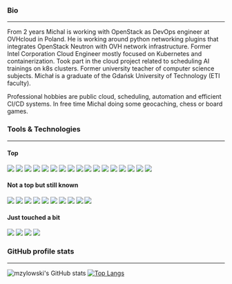 ### Bio
___
From 2 years Michal is working with OpenStack as DevOps engineer at OVHcloud in Poland. He is working around python networking plugins that integrates OpenStack Neutron with OVH network infrastructure. Former Intel Corporation Cloud Engineer mostly focused on Kubernetes and containerization. Took part in the cloud project related to scheduling AI trainings on k8s clusters. Former university teacher of computer science subjects. Michał is a graduate of the Gdańsk University of Technology (ETI faculty).

Professional hobbies are public cloud, scheduling, automation and efficient CI/CD systems. In free time Michal doing some geocaching, chess or board games.

### Tools & Technologies
___
#### Top
![](https://img.shields.io/badge/Cloud-OVHcloud-informational?style=flat&logo=ovh&logoColor=white&color=b3ccff)
![](https://img.shields.io/badge/Cloud-GCP-informational?style=flat&logo=googlecloud&logoColor=white&color=b3ccff)
![](https://img.shields.io/badge/BareMetal-PrivateClouds-informational?style=flat&logo=pcgamingwiki&logoColor=white&color=b3ccff)
![](https://img.shields.io/badge/Orchestration-Kubernetes-informational?style=flat&logo=kubernetes&logoColor=white&color=b3ccff)
![](https://img.shields.io/badge/Orchestration-Openstack-informational?style=flat&logo=openstack&logoColor=white&color=b3ccff)
![](https://img.shields.io/badge/Containers-Docker-informational?style=flat&logo=docker&logoColor=white&color=b3ccff)
![](https://img.shields.io/badge/S3-Minio-informational?style=flat&logo=amazons3&logoColor=white&color=b3ccff)
![](https://img.shields.io/badge/CI/CD-Jenkins-informational?style=flat&logo=jenkins&logoColor=white&color=b3ccff)
![](https://img.shields.io/badge/CI/CD-GithubActions-informational?style=flat&logo=githubactions&logoColor=white&color=b3ccff)
![](https://img.shields.io/badge/Code-Python-informational?style=flat&logo=python&logoColor=white&color=b3ccff)
![](https://img.shields.io/badge/Automate-Ansible-informational?style=flat&logo=ansible&logoColor=white&color=b3ccff)
![](https://img.shields.io/badge/Code-Helm-informational?style=flat&logo=helm&logoColor=white&color=b3ccff)
![](https://img.shields.io/badge/Shell-Bash-informational?style=flat&logo=gnu-bash&logoColor=white&color=b3ccff)
![](https://img.shields.io/badge/OS-Linux-informational?style=flat&logo=linux&logoColor=white&color=b3ccff)
![](https://img.shields.io/badge/OS-Mac-informational?style=flat&logo=macos&logoColor=white&color=b3ccff)
![](https://img.shields.io/badge/Tools-Git/GitHub-informational?style=flat&logo=github&logoColor=white&color=b3ccff)
![](https://img.shields.io/badge/IDE-Pycharm-informational?style=flat&logo=pycharm&logoColor=white&color=b3ccff)

#### Not a top but still known
![](https://img.shields.io/badge/Cloud-AWS-informational?style=flat&logo=amazonaws&logoColor=white&color=b3ccff)
![](https://img.shields.io/badge/Cloud-Azure-informational?style=flat&logo=azuredevops&logoColor=white&color=b3ccff)
![](https://img.shields.io/badge/Orchestration-Mesos-informational?style=flat&logo=apache&logoColor=white&color=b3ccff)
![](https://img.shields.io/badge/Code-Golang-informational?style=flat&logo=go&logoColor=white&color=b3ccff)
![](https://img.shields.io/badge/Code-C/C++-informational?style=flat&logo=c&logoColor=white&color=b3ccff)
![](https://img.shields.io/badge/Code-.net-informational?style=flat&logo=sharp&logoColor=white&color=b3ccff)
![](https://img.shields.io/badge/Code-PHP-informational?style=flat&logo=php&logoColor=white&color=b3ccff)
![](https://img.shields.io/badge/Code-WebDev-informational?style=flat&logo=html5&logoColor=white&color=b3ccff)
![](https://img.shields.io/badge/Automate-Terraform-informational?style=flat&logo=terraform&logoColor=white&color=b3ccff)
![](https://img.shields.io/badge/CI/CD-CircleCi-informational?style=flat&logo=circleci&logoColor=white&color=b3ccff)

#### Just touched a bit
![](https://img.shields.io/badge/Code-Java-informational?style=flat&logo=java&logoColor=white&color=b3ccff)
![](https://img.shields.io/badge/PaaS-OpenShift-informational?style=flat&logo=redhatopenshift&logoColor=white&color=b3ccff)
![](https://img.shields.io/badge/Automate-Puppet-informational?style=flat&logo=puppet&logoColor=white&color=b3ccff)
![](https://img.shields.io/badge/AI-Tensorflow-informational?style=flat&logo=tensorflow&logoColor=white&color=b3ccff)

### GitHub profile stats
___
![mzylowski's GitHub stats](https://github-readme-stats.vercel.app/api?username=mzylowski&show_icons=true&count_private=true&theme=tokyonight&hide=stars) 
[![Top Langs](https://github-readme-stats.vercel.app/api/top-langs/?username=mzylowski&langs_count=10&hide=CSS,JavaScript&exclude_repo=GUT-master-thesis,mzylowski&theme=tokyonight&layout=compact)](https://github.com/anuraghazra/github-readme-stats)
